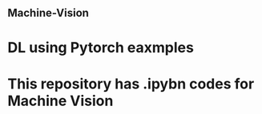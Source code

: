 ## Machine-Vision
# DL using Pytorch eaxmples
# This repository has .ipybn codes for Machine Vision
